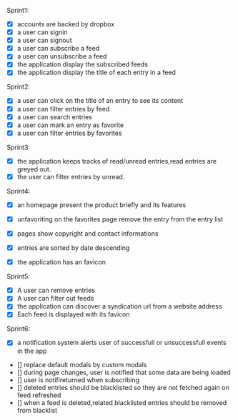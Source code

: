 Sprint1:

- [X] accounts are backed by dropbox
- [X] a user can signin
- [X] a user can signout 
- [X] a user can subscribe a feed 
- [X] a user can unsubscribe a feed
- [X] the application display the subscribed feeds
- [X] the application display the title of each entry in a feed

Sprint2:

- [X] a user can click on the title of an entry to see its content
- [X] a user can filter entries by feed
- [X] a user can search entries 
- [X] a user can mark an entry as favorite
- [X] a user can filter entries by favorites

Sprint3:

- [X] the application keeps tracks of read/unread entries,read entries are greyed out.
- [X] the user can filter entries by unread.

Sprint4:

- [X] an homepage present the product briefly and its features
- [X] unfavoriting on the favorites page remove the entry from the entry list
- [X] pages show copyright and contact informations
- [X] entries are sorted by date descending
- [X] the application has an favicon


Sprint5:
- [X] A user can remove entries
- [X] A user can filter out feeds
- [X] the application can discover a syndication url from a website address
- [X] Each feed is displayed with its favicon

Sprint6:
- [X] a notification system alerts user of successfull or unsuccessfull events in the app
- [] replace default modals by custom modals
- [] during page changes, user is notified that some data are being loaded
- [] user is notifireturned when subscribing
- [] deleted entries should be blacklisted so they are not fetched again on feed refreshed
- [] when a feed is deleted,related blacklisted entries should be removed from blacklist
